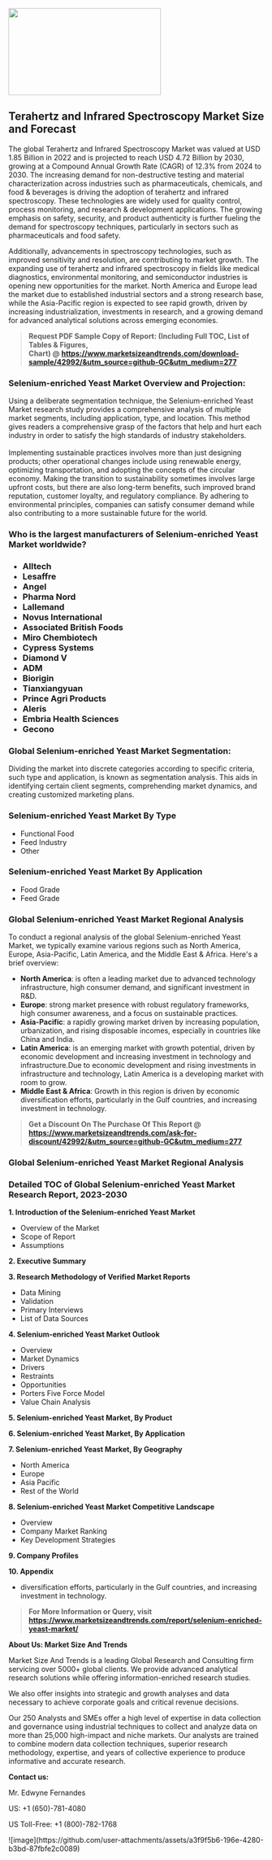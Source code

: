 <p><img class="alignnone size-medium wp-image-20088" src="https://ffe5etoiles.com/wp-content/uploads/2024/12/MST1-300x171.png" alt="" width="300" height="171" /></p><h2>Terahertz and Infrared Spectroscopy Market Size and Forecast</h2><p>The global Terahertz and Infrared Spectroscopy Market was valued at USD 1.85 Billion in 2022 and is projected to reach USD 4.72 Billion by 2030, growing at a Compound Annual Growth Rate (CAGR) of 12.3% from 2024 to 2030. The increasing demand for non-destructive testing and material characterization across industries such as pharmaceuticals, chemicals, and food & beverages is driving the adoption of terahertz and infrared spectroscopy. These technologies are widely used for quality control, process monitoring, and research & development applications. The growing emphasis on safety, security, and product authenticity is further fueling the demand for spectroscopy techniques, particularly in sectors such as pharmaceuticals and food safety.</p><p>Additionally, advancements in spectroscopy technologies, such as improved sensitivity and resolution, are contributing to market growth. The expanding use of terahertz and infrared spectroscopy in fields like medical diagnostics, environmental monitoring, and semiconductor industries is opening new opportunities for the market. North America and Europe lead the market due to established industrial sectors and a strong research base, while the Asia-Pacific region is expected to see rapid growth, driven by increasing industrialization, investments in research, and a growing demand for advanced analytical solutions across emerging economies.</p></p><blockquote id="" class=""><strong>Request PDF Sample Copy of Report: (Including Full TOC, List of Tables &amp; Figures, Chart)&nbsp;@&nbsp;<strong><a href="https://www.marketsizeandtrends.com/download-sample/42992/&utm_source=github-GC&utm_medium=277" target="_blank">https://www.marketsizeandtrends.com/download-sample/42992/&utm_source=github-GC&utm_medium=277</a></strong></strong></blockquote><h3 id="" class="">Selenium-enriched Yeast Market&nbsp;Overview and Projection:</h3><p id="" class="">Using a deliberate segmentation technique, the Selenium-enriched Yeast Market research study provides a comprehensive analysis of multiple market segments, including application, type, and location. This method gives readers a comprehensive grasp of the factors that help and hurt each industry in order to satisfy the high standards of industry stakeholders. <br /> <br />Implementing sustainable practices involves more than just designing products; other operational changes include using renewable energy, optimizing transportation, and adopting the concepts of the circular economy. Making the transition to sustainability sometimes involves large upfront costs, but there are also long-term benefits, such improved brand reputation, customer loyalty, and regulatory compliance. By adhering to environmental principles, companies can satisfy consumer demand while also contributing to a more sustainable future for the world.</p><h3 id="" class="">Who is the largest manufacturers of&nbsp;Selenium-enriched Yeast Market worldwide?</h3><h3 class=""><p><ul><li>Alltech </li><li> Lesaffre </li><li> Angel </li><li> Pharma Nord </li><li> Lallemand </li><li> Novus International </li><li> Associated British Foods </li><li> Miro Chembiotech </li><li> Cypress Systems </li><li> Diamond V </li><li> ADM </li><li> Biorigin </li><li> Tianxiangyuan </li><li> Prince Agri Products </li><li> Aleris </li><li> Embria Health Sciences </li><li> Gecono</li></ul></p></h3><h3 id="" class="">Global&nbsp;Selenium-enriched Yeast Market Segmentation:</h3><p id="" class="">Dividing the market into discrete categories according to specific criteria, such type and application, is known as segmentation analysis. This aids in identifying certain client segments, comprehending market dynamics, and creating customized marketing plans.</p><h3 id="" class="">Selenium-enriched Yeast Market&nbsp;By Type</h3><p><p><ul><li>Functional Food</li><li> Feed Industry</li><li> Other</p></li></ul></p></p><h3 id="" class="">Selenium-enriched Yeast Market&nbsp;By Application</h3><p class=""><p><ul><li>Food Grade</li><li> Feed Grade</li></ul></p></p><h3 id="" class="">Global Selenium-enriched Yeast Market Regional Analysis</h3><p id="" class="">To conduct a regional analysis of the global Selenium-enriched Yeast Market, we typically examine various regions such as North America, Europe, Asia-Pacific, Latin America, and the Middle East &amp; Africa. Here's a brief overview:</p><ul><li><strong>North America</strong>: is often a leading market due to advanced technology infrastructure, high consumer demand, and significant investment in R&amp;D.</li><li><strong>Europe</strong>: strong market presence with robust regulatory frameworks, high consumer awareness, and a focus on sustainable practices.</li><li><strong>Asia-Pacific</strong>: a rapidly growing market driven by increasing population, urbanization, and rising disposable incomes, especially in countries like China and India.</li><li><strong>Latin America</strong>: is an emerging market with growth potential, driven by economic development and increasing investment in technology and infrastructure.Due to economic development and rising investments in infrastructure and technology, Latin America is a developing market with room to grow.</li><li><strong>Middle East &amp; Africa</strong>: Growth in this region is driven by economic diversification efforts, particularly in the Gulf countries, and increasing investment in technology.</li></ul><blockquote id="" class=""><strong>Get a Discount On The Purchase Of This Report @ <strong><a href="https://www.marketsizeandtrends.com/ask-for-discount/42992/&utm_source=github-GC&utm_medium=277" target="_blank">https://www.marketsizeandtrends.com/ask-for-discount/42992/&utm_source=github-GC&utm_medium=277</a></strong></strong></blockquote><h3 id="" class="">Global Selenium-enriched Yeast Market Regional Analysis</h3><h3 id="" class="">Detailed TOC of Global Selenium-enriched Yeast Market Research Report, 2023-2030</h3><p id="" class=""><strong>1. Introduction of the Selenium-enriched Yeast Market</strong></p><ul><li>Overview of the Market</li><li>Scope of Report</li><li>Assumptions</li></ul><p id="" class=""><strong>2. Executive Summary</strong></p><p id="" class=""><strong>3. Research Methodology of Verified Market Reports</strong></p><ul><li>Data Mining</li><li>Validation</li><li>Primary Interviews</li><li>List of Data Sources</li></ul><p id="" class=""><strong>4. Selenium-enriched Yeast Market Outlook</strong></p><ul><li>Overview</li><li>Market Dynamics</li><li>Drivers</li><li>Restraints</li><li>Opportunities</li><li>Porters Five Force Model</li><li>Value Chain Analysis</li></ul><p id="" class=""><strong>5. Selenium-enriched Yeast Market, By Product</strong></p><p id="" class=""><strong>6. Selenium-enriched Yeast Market, By Application</strong></p><p id="" class=""><strong>7. Selenium-enriched Yeast Market, By Geography</strong></p><ul><li>North America</li><li>Europe</li><li>Asia Pacific</li><li>Rest of the World</li></ul><p id="" class=""><strong>8. Selenium-enriched Yeast Market Competitive Landscape</strong></p><ul><li>Overview</li><li>Company Market Ranking</li><li>Key Development Strategies</li></ul><p id="" class=""><strong>9. Company Profiles</strong></p><p id="" class=""><strong>10. Appendix</strong></p><ul><li>diversification efforts, particularly in the Gulf countries, and increasing investment in technology.</li></ul><blockquote id="" class=""><strong>For More Information or Query, visit <strong><strong><a href="https://www.marketsizeandtrends.com/report/selenium-enriched-yeast-market/" target="_blank">https://www.marketsizeandtrends.com/report/selenium-enriched-yeast-market/</a></strong></strong></strong></blockquote><p id="" class=""><strong>About Us: Market Size And Trends</strong></p><p id="" class="">Market Size And Trends is a leading Global Research and Consulting firm servicing over 5000+ global clients. We provide advanced analytical research solutions while offering information-enriched research studies.</p><p id="" class="">We also offer insights into strategic and growth analyses and data necessary to achieve corporate goals and critical revenue decisions.</p><p id="" class="">Our 250 Analysts and SMEs offer a high level of expertise in data collection and governance using industrial techniques to collect and analyze data on more than 25,000 high-impact and niche markets. Our analysts are trained to combine modern data collection techniques, superior research methodology, expertise, and years of collective experience to produce informative and accurate research.</p><p id="" class=""><strong>Contact us:</strong></p><p id="" class="">Mr. Edwyne Fernandes</p><p id="" class="">US: +1 (650)-781-4080</p><p id="" class="">US Toll-Free: +1 (800)-782-1768</p>
![image](https://github.com/user-attachments/assets/a3f9f5b6-196e-4280-b3bd-87fbfe2c0089)

